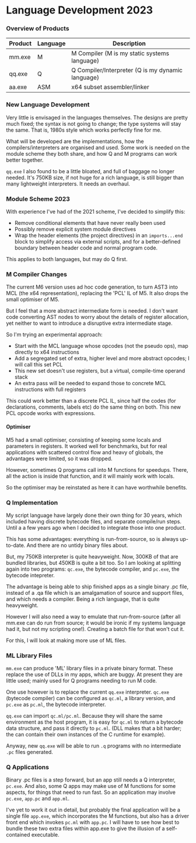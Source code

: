  # Language Development 2023
 
 ### Overview of Products
 
 Product | Language | Description
 --- | --- | ---
 mm.exe | M | M Compiler (M is my static systems language)
 qq.exe | Q | Q Compiler/Interpreter (Q is my dynamic language)
 aa.exe | ASM | x64 subset assembler/linker
 
 ### New Language Development
 
 Very little is envisaged in the languages themselves. The designs are pretty much fixed; the syntax is not going to change; the type systems will stay the same. That is, 1980s style which works perfectly fine for me.
  
What will be developed are the implementations, how the compilers/interpreters are organised and used. Some work is needed on the module scheme they both share, and how Q and M programs can work better together.

`qq.exe` I also found to be a little bloated, and full of baggage no longer needed. It's 750KB size, if not huge for a rich language, is still bigger than many lightweight interpreters. It needs an overhaul.

### Module Scheme 2023

With experience I've had of the 2021 scheme, I've decided to simplify this:

* Remove conditional elements that have never really been used
* Possibly remove explicit system module directives
* Wrap the header elements (the project directives) in an `imports...end` block to simplify access via external scripts, and for a better-defined boundary between header code and normal program code.

This applies to both languages, but may do Q first.

### M Compiler Changes

The current M6 version uses ad hoc code generation, to turn AST3 into MCL (the x64 representation), replacing the 'PCL' IL of M5. It also drops the small optimiser of M5.

But I feel that a more abstract intermediate form is needed. I don't want code converting AST nodes to worry about the details of register allocation, yet neither to want to introduce a disruptive extra intermediate stage.

So I'm trying an experimental approach:

* Start with the MCL language whose opcodes (not the pseudo ops), map directly to x64 instructions
* Add a segregated set of extra, higher level and more abstract opcodes; I will call this set PCL
* This new set doesn't use registers, but a virtual, compile-time operand stack
* An extra pass will be needed to expand those to concrete MCL instructions with full registers

This could work better than a discrete PCL IL, since half the codes (for declarations, comments, labels etc) do the same thing on both. This new PCL opcode works with expressions.

#### Optimiser

M5 had a small optimiser, consisting of keeping some locals and parameters in registers. It worked well for benchmarks, but for real applications with scattered control flow and heavy of globals, the advantages were limited, so it was dropped.

However, sometimes Q programs call into M functions for speedups. There, all the action is inside that function, and it will mainly work with locals.

So the optimiser may be reinstated as here it can have worthwhile benefits.

### Q Implementation

My script language have largely done their own thing for 30 years, which included having discrete bytecode files, and separate compile/run steps. Until a a few years ago when I decided to integrate those into one product.

This has some advantages: everything is run-from-source, so is always up-to-date. And there are no untidy binary files about.

But, my 750KB interpreter is quite heavyweight. Now, 300KB of that are bundled libraries, but 450KB is quite a bit too. So I am looking at splitting again into two programs: `qc.exe`, the bytecode compiler, and `pc.exe`, the bytecode intepreter.

The advantage is being able to ship finished apps as a single binary .pc file, instead of a .qa file which is an amalgamation of source and support files, and which needs a compiler. Being a rich language, that is quite heavyweight.

However I will also need a way to emulate that run-from-source (after all mm.exe can do run from source; it would be ironic if my systems language had it, but not my scripting one!). Creating a batch file for that won't cut it.

For this, I will look at making more use of ML files.

### ML Library Files

`mm.exe` can produce 'ML' library files in a private binary format. These replace the use of DLLs in my apps, which are buggy. At present they are little used; mainly used for Q programs needing to run M code.

One use however is to replace the current `qq.exe` interpreter. `qc.exe` (bytecode compiler) can be configured as `qc.ml`, a library version, and `pc.exe` as `pc.ml`, the bytecode interpreter.

`qq.exe` can import `qc.ml/pc.ml`. Because they will share the same environment as the host program, it is easy for `qc.ml` to return a bytecode data structure, and pass it directly to `pc.ml`. (DLL makes that a bit harder; the can contain their own instances of the C runtime for example).

Anyway, new `qq.exe` will be able to run `.q` programs with no intermediate `.pc` files generated.

### Q Applications

Binary .pc files is a step forward, but an app still needs a Q interpreter, `pc.exe`. And also, some Q apps may make use of M functions for some aspects,
for things that need to run fast. So an application may involve `pc.exe`, `app.pc` and `app.ml`.

I've yet to work it out in detail, but probably the final application will be a single file `app.exe`, which incorporates the M functions, but also has a driver front end which invokes `pc.ml` with `app.pc`. I will have to see how best to bundle these two extra files within app.exe to give the illusion of a self-contained executable.

